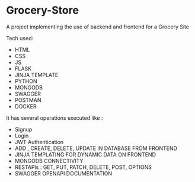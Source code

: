 # Grocery-Store

A project implementing the use of backend and frontend for a Grocery Site

Tech used:
- HTML
- CSS
- JS
- FLASK
- JINJA TEMPLATE
- PYTHON
- MONGODB
- SWAGGER
- POSTMAN
- DOCKER

It has several operations executed like :
- Signup
- Login
- JWT Authentication
- ADD , CREATE, DELETE, UPDATE IN DATABASE FROM FRONTEND
- JINJA TEMPLATING FOR DYNAMIC DATA ON FRONTEND
- MONGODB CONNECTIVITY
- RESTAPIs : GET, PUT, PATCH, DELETE, POST, OPTIONS
- SWAGGER OPENAPI DOCUMENTATION


